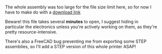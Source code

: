 The whole assembly was too large for the file size limit here, so for now I have to make do with a [download link](https://drive.google.com/file/d/16oUMGvnlRqHtTNbWmS9C6yU7JHYZHUGY/view?usp=sharing)

Beware! this file takes several **minutes** to open, I suggest hiding in particular the electronics unless you're actively working on them, as they're pretty resource-intensive.

There's also a FreeCAD bug preventing me from exporting some STEP assemblies, so I'll add a STEP version of this whole printer ASAP!
